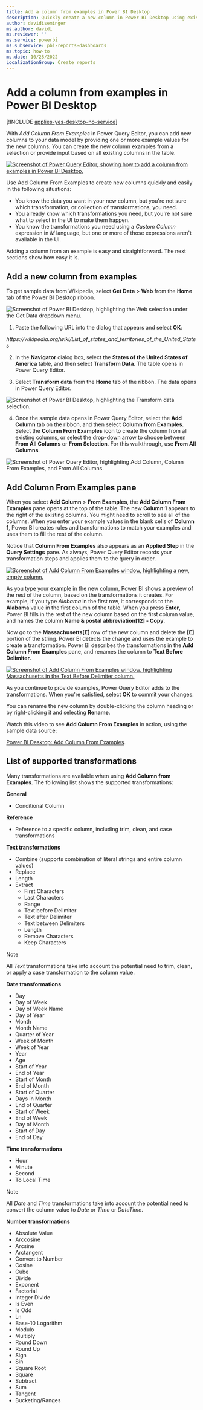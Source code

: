 ```yaml
---
title: Add a column from examples in Power BI Desktop
description: Quickly create a new column in Power BI Desktop using existing columns as examples.
author: davidiseminger
ms.author: davidi
ms.reviewer: ''
ms.service: powerbi
ms.subservice: pbi-reports-dashboards
ms.topic: how-to
ms.date: 10/28/2022
LocalizationGroup: Create reports
---
```

# Add a column from examples in Power BI Desktop

[!INCLUDE [applies-yes-desktop-no-service](../includes/applies-yes-desktop-no-service.md)]

With *Add Column From Examples* in Power Query Editor, you can add new columns to your data model by providing one or more example values for the new columns. You can create the new column examples from a selection or provide input based on all existing columns in the table.

[![Screenshot of Power Query Editor, showing how to add a column from examples in Power BI Desktop.](media/desktop-add-column-from-example/add-column-from-example_01.png)](media/desktop-add-column-from-example/add-column-from-example_01.png#lightbox)

Use Add Column From Examples to create new columns quickly and easily in the following situations:

- You know the data you want in your new column, but you're not sure which transformation, or collection of transformations, you need.
- You already know which transformations you need, but you're not sure what to select in the UI to make them happen.
- You know the transformations you need using a *Custom Column* expression in *M* language, but one or more of those expressions aren't available in the UI.

Adding a column from an example is easy and straightforward. The next sections show how easy it is.

## Add a new column from examples

To get sample data from Wikipedia, select **Get Data** > **Web** from the **Home** tab of the Power BI Desktop ribbon.

![Screenshot of Power BI Desktop, highlighting the Web selection under the Get Data dropdown menu.](media/desktop-add-column-from-example/add-column-from-example_02.png)

1. Paste the following URL into the dialog that appears and select **OK**:

*https:\//wikipedia.org/wiki/List_of_states_and_territories_of_the_United_States*

2. In the **Navigator** dialog box, select the **States of the United States of America** table, and then select **Transform Data**. The table opens in Power Query Editor.

3. Select **Transform data** from the **Home** tab of the ribbon. The data opens in Power Query Editor.

![Screenshot of Power BI Desktop, highlighting the Transform data selection.](media/desktop-add-column-from-example/add-column-from-example_05.png)

4. Once the sample data opens in Power Query Editor, select the **Add Column** tab on the ribbon, and then select **Column from Examples**. Select the **Column From Examples** icon to create the column from all existing columns, or select the drop-down arrow to choose between **From All Columns** or **From Selection**. For this walkthrough, use **From All Columns**.

![Screenshot of Power Query Editor, highlighting Add Column, Column From Examples, and From All Columns.](media/desktop-add-column-from-example/add-column-from-example_03.png)

## Add Column From Examples pane
When you select **Add Column** > **From Examples**, the **Add Column From Examples** pane opens at the top of the table. The new **Column 1** appears to the right of the existing columns. You might need to scroll to see all of the columns. When you enter your example values in the blank cells of **Column 1**, Power BI creates rules and transformations to match your examples and uses them to fill the rest of the column.

Notice that **Column From Examples** also appears as an **Applied Step** in the **Query Settings** pane. As always, Power Query Editor records your transformation steps and applies them to the query in order.

[![Screenshot of Add Column From Examples window, highlighting a new, empty column.](media/desktop-add-column-from-example/add-column-from-example_04.png)](media/desktop-add-column-from-example/add-column-from-example_04.png#lightbox)

As you type your example in the new column, Power BI shows a preview of the rest of the column, based on the transformations it creates. For example, if you type *Alabama* in the first row, it corresponds to the **Alabama** value in the first column of the table. When you press **Enter**, Power BI fills in the rest of the new column based on the first column value, and names the column **Name & postal abbreviation[12] - Copy**.

Now go to the **Massachusetts[E]** row of the new column and delete the **[E]** portion of the string. Power BI detects the change and uses the example to create a transformation. Power BI describes the transformations in the **Add Column From Examples** pane, and renames the column to **Text Before Delimiter.**

[![Screenshot of Add Column From Examples window, highlighting Massachusetts in the Text Before Delimiter column.](media/desktop-add-column-from-example/add-column-from-example_06.png)](media/desktop-add-column-from-example/add-column-from-example_06.png#lightbox)

As you continue to provide examples, Power Query Editor adds to the transformations. When you're satisfied, select **OK** to commit your changes.

You can rename the new column by double-clicking the column heading or by right-clicking it and selecting **Rename**.

Watch this video to see **Add Column From Examples** in action, using the sample data source:

[Power BI Desktop: Add Column From Examples](https://www.youtube.com/watch?v=-ykbVW9wQfw).

## List of supported transformations
Many transformations are available when using **Add Column from Examples**. The following list shows the supported transformations:

**General**

- Conditional Column

**Reference**
  
- Reference to a specific column, including trim, clean, and case transformations

**Text transformations**

- Combine (supports combination of literal strings and entire column values)
- Replace
- Length
- Extract
  - First Characters
  - Last Characters
  - Range
  - Text before Delimiter
  - Text after Delimiter
  - Text between Delimiters
  - Length
  - Remove Characters
  - Keep Characters

> [!NOTE]
> All *Text* transformations take into account the potential need to trim, clean, or apply a case transformation to the column value.

**Date transformations**

- Day
- Day of Week
- Day of Week Name
- Day of Year
- Month
- Month Name
- Quarter of Year
- Week of Month
- Week of Year
- Year
- Age
- Start of Year
- End of Year
- Start of Month
- End of Month
- Start of Quarter
- Days in Month
- End of Quarter
- Start of Week
- End of Week
- Day of Month
- Start of Day
- End of Day

**Time transformations**

- Hour
- Minute
- Second  
- To Local Time

> [!NOTE]
> All *Date* and *Time* transformations take into account the potential need to convert the column value to *Date* or *Time* or *DateTime*.

**Number transformations** 

- Absolute Value
- Arccosine
- Arcsine
- Arctangent
- Convert to Number
- Cosine
- Cube
- Divide
- Exponent
- Factorial
- Integer Divide
- Is Even
- Is Odd
- Ln
- Base-10 Logarithm
- Modulo
- Multiply
- Round Down
- Round Up
- Sign
- Sin
- Square Root
- Square
- Subtract
- Sum
- Tangent
- Bucketing/Ranges
